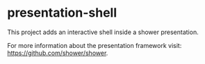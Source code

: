 presentation-shell
==================

This project adds an interactive shell inside a shower presentation.

For more information about the presentation framework visit: https://github.com/shower/shower.